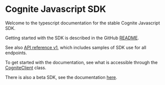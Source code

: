 <!-- markdown-link-check-disable -->
# Cognite Javascript SDK
Welcome to the typescript documentation for the stable Cognite Javascript SDK.

Getting started with the SDK is described in the GitHub [README].

See also [API reference v1], which includes samples of SDK use for all endpoints.

To get started with the documentation, see what is accessible through the [CogniteClient] class.

There is also a beta SDK, see the documentation [here][betaindex].

[README]: https://github.com/cognitedata/cognite-sdk-js#readme
[CogniteClient]: classes/cogniteclient.html
[API reference v1]: https://docs.cognite.com/api/v1/
[betaindex]: beta/classes/cogniteclientbeta.html